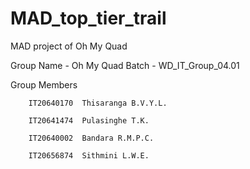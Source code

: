# MAD_top_tier_trail
MAD project of Oh My Quad



Group Name - Oh My Quad
Batch - WD_IT_Group_04.01

Group Members

        IT20640170	Thisaranga B.V.Y.L.
        
        IT20641474	Pulasinghe T.K.
        
        IT20640002	Bandara R.M.P.C.
        
        IT20656874	Sithmini L.W.E.
